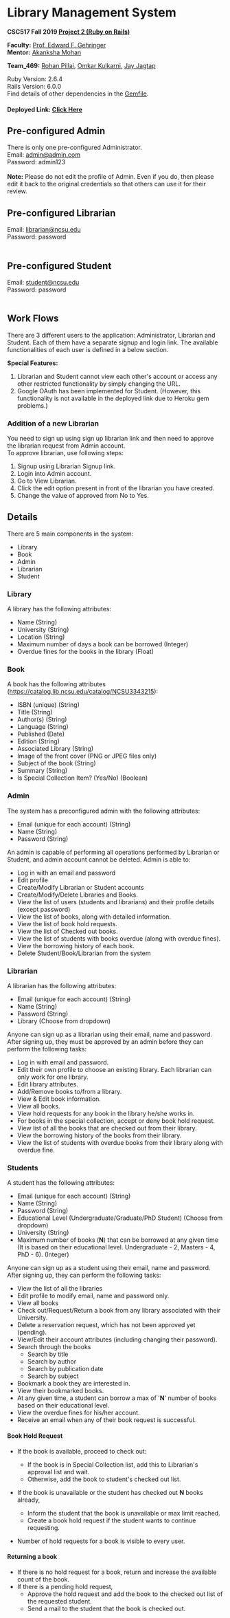 # Library Management System

<b>CSC517 Fall 2019 [Project 2 (Ruby on Rails)](https://github.ncsu.edu/hagrawa2/517-Program-2-Rails)</b><br>

<b>Faculty:</b> [Prof. Edward F. Gehringer](mailto:efg@ncsu.edu)<br>
<b>Mentor:</b> [Akanksha Mohan](mailto:amohan7@ncsu.edu)<br>

<b>Team_469:</b>
[Rohan Pillai](mailto:rspillai@ncsu.edu),
[Omkar Kulkarni](mailto:oskulkar@ncsu.edu),
[Jay Jagtap](mailto:jjjagtap@ncsu.edu)<br>

Ruby Version: 2.6.4 <br>
Rails Version: 6.0.0 <br>
Find details of other dependencies in the [Gemfile](../master/LibraryManagementSystem/Gemfile).<br>

#### Deployed Link: [Click Here](https://young-badlands-68256.herokuapp.com/)<br>
## Pre-configured Admin
There is only one pre-configured Administrator.<br>
Email: admin@admin.com <br>
Password: admin123<br>
<br>
<strong>Note:</strong> Please do not edit the profile of Admin. Even if you do, then please edit it back to the original credentials so that others can use it for their review.

## Pre-configured Librarian
Email: librarian@ncsu.edu <br>
Password: password <br>
<br>

## Pre-configured Student
Email: student@ncsu.edu <br>
Password: password <br>
<br>

## Work Flows
There are 3 different users to the application: Administrator, Librarian and Student. Each of them have a separate signup and login link. The available functionalities of each user is defined in a below section.

<b>Special Features:</b> 
1. Librarian and Student cannot view each other's account or access any other restricted functionality by simply changing the URL.
2. Google OAuth has been implemented for Student. (However, this functionality is not available in the deployed link due to Heroku gem problems.)

### Addition of a new Librarian
You need to sign up using sign up librarian link and then need to approve the librarian request from Admin account.<br>
To approve librarian, use following steps:
1. Signup using Librarian Signup link.<br>
2. Login into Admin account.<br>
3. Go to View Librarian.<br>
4. Click the edit option present in front of the librarian you have created.<br>
5. Change the value of approved from No to Yes.<br>

## Details
There are 5 main components in the system:
* Library
* Book
* Admin
* Librarian
* Student

### Library

A library has the following attributes:
* Name (String)
* University (String)
* Location (String)
* Maximum number of days a book can be borrowed (Integer)
* Overdue fines for the books in the library (Float)

### Book

A book has the following attributes (https://catalog.lib.ncsu.edu/catalog/NCSU3343215):
  * ISBN (unique) (String)
  * Title (String)
  * Author(s) (String)
  * Language (String)
  * Published (Date)
  * Edition (String)
  * Associated Library (String)
  * Image of the front cover (PNG or JPEG files only)
  * Subject of the book (String)
  * Summary (String)
  * Is Special Collection Item? (Yes/No) (Boolean) 

### Admin

The system has a preconfigured admin with the following attributes: 
* Email (unique for each account) (String)
* Name (String)
* Password (String)

An admin is capable of performing all operations performed by Librarian or Student, and admin account cannot be deleted.
Admin is able to:

* Log in with an email and password
* Edit profile
* Create/Modify Librarian or Student accounts
* Create/Modify/Delete Libraries and Books.
* View the list of users (students and librarians) and their profile details (except password)
* View the list of books, along with detailed information.
* View the list of book hold requests.
* View the list of Checked out books.  
* View the list of students with books overdue (along with overdue fines).
* View the borrowing history of each book.
* Delete Student/Book/Librarian from the system

### Librarian

A librarian has the following attributes: 
* Email (unique for each account) (String)
* Name (String)
* Password (String)
* Library (Choose from dropdown)

Anyone can sign up as a librarian using their email, name and password. After signing up, they must be approved by an admin before they can perform the following tasks:

* Log in with email and password.
* Edit their own profile to choose an existing library. Each librarian can only work for one library.
* Edit library attributes.
* Add/Remove books to/from a library.
* View & Edit book information.
* View all books.
* View hold requests for any book in the library he/she works in.
* For books in the special collection, accept or deny book hold request.
* View list of all the books that are checked out from their library.
* View the borrowing history of the books from their library.
* View the list of students with overdue books from their library along with overdue fine.

### Students

A student has the following attributes: 
* Email (unique for each account) (String)
* Name (String)
* Password (String)
* Educational Level (Undergraduate/Graduate/PhD Student) (Choose from dropdown)
* University (String)
* Maximum number of books (**N**) that can be borrowed at any given time (It is based on their educational level. Undergraduate - 2, Masters - 4, PhD - 6). (Integer)

Anyone can sign up as a student using their email, name and password. After signing up, they can perform the following tasks:

* View the list of all the libraries
* Edit profile to modify email, name and password only.
* View all books
* Check out/Request/Return a book from any library associated with their University.
* Delete a reservation request, which has not been approved yet (pending).
* View/Edit their account attributes (including changing their password).
* Search through the books
  * Search by title
  * Search by author
  * Search by publication date
  * Search by subject
* Bookmark a book they are interested in.
* View their bookmarked books.
* At any given time, a student can borrow a max of '**N**' number of books based on their educational level.
* View the overdue fines for his/her account. 
* Receive an email when any of their book request is successful.

#### Book Hold Request
* If the book is available, proceed to check out:
  * If the book is in Special Collection list, add this to Librarian's approval list and wait. 
  * Otherwise, add the book to student's checked out list.
* If the book is unavailable or the student has checked out **N** books already,
  * Inform the student that the book is unavailable or max limit reached.
  * Create a book hold request if the student wants to continue requesting.  
  
* Number of hold requests for a book is visible to every user.

#### Returning a book
* If there is no hold request for a book, return and increase the available count of the book.
* If there is a pending hold request,
  * Approve the hold request and add the book to the checked out list of the requested student.
  * Send a mail to the student that the book is checked out.

